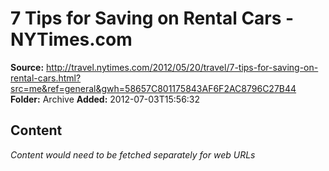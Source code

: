 # 7 Tips for Saving on Rental Cars - NYTimes.com

**Source:** http://travel.nytimes.com/2012/05/20/travel/7-tips-for-saving-on-rental-cars.html?src=me&ref=general&gwh=58657C801175843AF6F2AC8796C27B44
**Folder:** Archive
**Added:** 2012-07-03T15:56:32




## Content
*Content would need to be fetched separately for web URLs*
